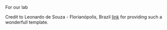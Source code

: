 For our lab

Credit to  Leonardo de Souza - Florianópolis, Brazil [link](https://github.com/Leonardo8133/stock_manage) for providing such a wonderfull template.


